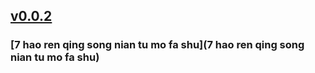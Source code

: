 ## [v0.0.2](https://github.com/littleflute/ebooks1/edit/master/README.md)
### [7 hao ren qing song nian tu mo fa shu](7 hao ren qing song nian tu mo fa shu)
